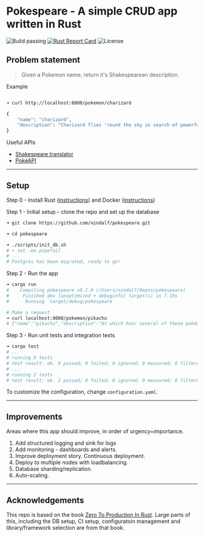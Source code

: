 # Pokespeare - A simple CRUD app written in Rust

![Build passing](https://github.com/nindalf/pokespeare/actions/workflows/rust.yml/badge.svg) [![Rust Report Card](https://rust-reportcard.xuri.me/badge/github.com/nindalf/pokespeare)](https://rust-reportcard.xuri.me/report/github.com/nindalf/pokespeare) ![License](https://img.shields.io/github/license/nindalf/pokespeare)

## Problem statement

> Given a Pokemon name, return it's Shakespearean description.

Example

```bash

➜ curl http://localhost:8000/pokemon/charizard

{
    "name": "charizard",
    "description": "Charizard flies 'round the sky in search of powerful opponents. 't breathes fire of such most wondrous heat yond 't melts aught. However, 't nev'r turns its fiery breath on any opponent weaker than itself."
}
```

Useful APIs

- [Shakespeare translator](https://funtranslations.com/api/shakespeare)
- [PokéAPI](https://pokeapi.co)

---

## Setup

Step 0 - Install Rust ([instructions](https://www.rust-lang.org/tools/install)) and Docker ([instructions](https://docs.docker.com/get-docker/))

Step 1 - Initial setup - clone the repo and set up the database

```bash
➜ git clone https://github.com/nindalf/pokespeare.git

➜ cd pokespeare

➜ ./scripts/init_db.sh
# + set -eo pipefail
# ...
# Postgres has been migrated, ready to go!
```

Step 2 - Run the app
```bash
➜ cargo run
#    Compiling pokespeare v0.1.0 (/Users/nindalf/Repos/pokespeare)
#     Finished dev [unoptimized + debuginfo] target(s) in 7.19s
#      Running `target/debug/pokespeare`

# Make a request
➜ curl localhost:8000/pokemon/pikachu
# {"name":"pikachu","description":"At which hour several of these pokémon gather,  their electricity couldst buildeth and cause lightning storms."}

```

Step 3 - Run unit tests and integration tests

```bash
➜ cargo test
# ...
# running 9 tests
# test result: ok. 9 passed; 0 failed; 0 ignored; 0 measured; 0 filtered out; finished in 0.13s
# ...
# running 2 tests
# test result: ok. 2 passed; 0 failed; 0 ignored; 0 measured; 0 filtered out; finished in 2.26s

```

To customize the configuration, change `configuration.yaml`.

---

## Improvements

Areas where this app should improve, in order of urgency+importance. 

1. Add structured logging and sink for logs
2. Add monitoring - dashboards and alerts.
3. Improve deployment story. Continuous deployment. 
4. Deploy to multiple nodes with loadbalancing.
5. Database sharding/replication.
6. Auto-scaling.

---

## Acknowledgements

This repo is based on the book [Zero To Production In Rust](https://www.zero2prod.com/index.html). Large parts of this, including the DB setup, CI setup, configuratoin management and library/framework selection are from that book.
